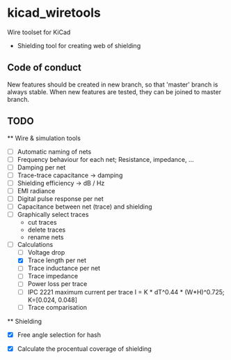 # kicad_wiretools
Wire toolset for KiCad

* Shielding tool for creating web of shielding

## Code of conduct

New features should be created in new branch, so that 'master' branch is always stable. When new features are tested, they can be joined to master branch.

## TODO

** Wire & simulation tools

* [ ] Automatic naming of nets
* [ ] Frequency behaviour for each net; Resistance, impedance, ...
* [ ] Damping per net
* [ ] Trace-trace capacitance -> damping
* [ ] Shielding efficiency -> dB / Hz
* [ ] EMI radiance
* [ ] Digital pulse response per net
* [ ] Capacitance between net (trace) and shielding
* [ ] Graphically select traces
  * cut traces
  * delete traces
  * rename nets
* [ ] Calculations
  * [ ] Voltage drop
  * [x] Trace length per net
  * [ ] Trace inductance per net
  * [ ] Trace impedance
  * [ ] Power loss per trace
  * [ ] IPC 2221 maximum current per trace I = K * dT^0.44 * (W*H)^0.725; K=[0.024, 0.048]
  * [ ] Trace comparisation
  
** Shielding

  * [x] Free angle selection for hash
  * [x] Calculate the procentual coverage of shielding

